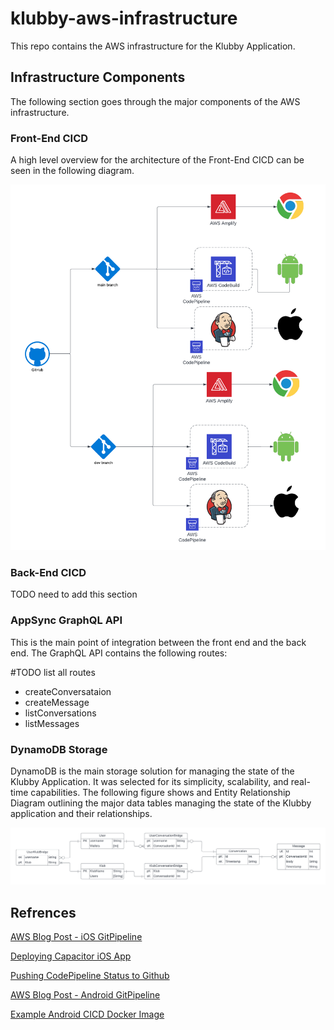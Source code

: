 # klubby-aws-infrastructure
This repo contains the AWS infrastructure for the Klubby Application.

## Infrastructure Components
The following section goes through the major components of the AWS infrastructure.


### Front-End CICD

A high level overview for the architecture of the Front-End CICD can be seen in the following diagram.

<img src="documentation/images/fe-cicd-arch.png" width="900"/>

### Back-End CICD
TODO need to add this section
### AppSync GraphQL API

This is the main point of integration between the front end and the back end. The GraphQL API contains the following routes:

#TODO list all routes
- createConversataion
- createMessage
- listConversations
- listMessages

### DynamoDB Storage
DynamoDB is the main storage solution for managing the state of the Klubby Application. It was selected for its simplicity, scalability, and real-time capabilities. The following figure shows and Entity Relationship Diagram outlining the major data tables managing the state of the Klubby application and their relationships.

<img src="documentation/images/erd.png" width="1200"/>


## Refrences

[AWS Blog Post - iOS GitPipeline](https://aws.amazon.com/blogs/devops/building-and-testing-ios-and-ipados-apps-with-aws-devops-and-mobile-services/)

[Deploying Capacitor iOS App](https://www.joshmorony.com/deploying-capacitor-applications-to-ios-development-distribution/#do-i-need-a-mac-to-deploy-to-ios)

[Pushing CodePipeline Status to Github](https://aws.amazon.com/blogs/devops/aws-codepipeline-build-status-in-a-third-party-git-repository/)

[AWS Blog Post - Android GitPipeline](https://aws.amazon.com/blogs/mobile/build-a-cicd-pipeline-for-your-android-app-with-aws-services/)

[Example Android CICD Docker Image](https://github.com/javiersantos/android-ci)